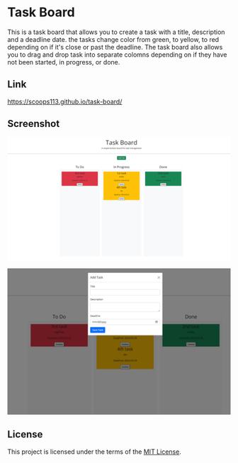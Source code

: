 # Task Board

This is a task board that allows you to create a task with a title, description and a deadline date. the tasks change color from green, to yellow, to red depending on if it's close or past the deadline. The task board also allows you to drag and drop task into separate colomns depending on if they have not been started, in progress, or done. 

## Link
https://scoops113.github.io/task-board/

## Screenshot

![Screenshot 1](./assets/task-board.png)


![Screenshot 2](./assets/task-creation.png)

## License

This project is licensed under the terms of the [MIT License](./LICENSE).